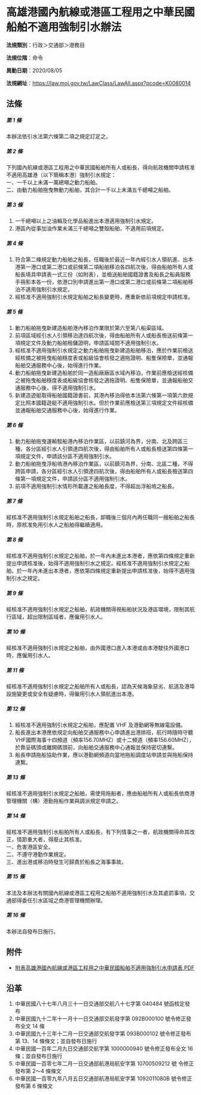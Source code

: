 # 高雄港國內航線或港區工程用之中華民國船舶不適用強制引水辦法




**法規類別**：行政＞交通部＞港務目

**法規位階**：命令

**異動日期**：2020/08/05  

**法規網址**：https://law.moj.gov.tw/LawClass/LawAll.aspx?pcode=K0080014



## 法條
##### 第 1 條
本辦法依引水法第六條第二項之規定訂定之。

##### 第 2 條
下列國內航線或港區工程用之中華民國船舶所有人或船長，得向航政機關申請核准不適用高雄港（以下簡稱本港）強制引水規定：  
一、一千以上未滿一萬總噸之動力船舶。  
二、由動力船舶拖曳無動力船舶，其合計一千以上未滿五千總噸之船舶。

##### 第 3 條
1. 一千總噸以上之油輪及化學品船進出本港適用強制引水規定。
1. 港區內從事加油作業未滿三千總噸之雙殼船舶，不適用前項規定。

##### 第 4 條
1. 符合第二條規定動力船舶之船長，任職後於最近一年內經引水人領航進、出本港第一港口或第二港口或前條第二項船舶移泊各四航次後，得由船舶所有人或船長填具申請表一式三份（如附表），並檢送船舶國籍證書及船長之船員服務手冊影本各一份，依港口別申請進出第一港口或第二港口或前條第二項船舶移泊不適用強制引水規定。
1. 經核准不適用強制引水規定船舶之船長變更時，應重新依前項規定申請核准。

##### 第 5 條
1. 動力船舶拖曳新建造船舶港內移泊作業限於第六至第八船渠區域。
1. 前項區域經引水人引領移泊達四航次後，得由船舶所有人或船長檢送前條第一項規定文件及動力船舶租傭證明，申請區域間不適用強制引水。
1. 經核准不適用強制引水規定之動力船舶拖曳新建造船舶移泊，應於作業前檢送經核備之被拖曳船舶穩度表或船級協會核發之適拖證明、船隻保險單，並通報船舶交通服務中心後，始得進行作業。
1. 動力船舶拖曳新建造船舶於同一造船廠廠區水域內移泊，作業前應檢送經核備之被拖曳船舶穩度表或船級協會核發之適拖證明、船隻保險單，並通報船舶交通服務中心後，得不適用強制引水。
1. 新建造遊艇取得船舶國籍證書前，其港內移泊得依本法第六條第一項第六款規定比照本國籍遊艇不適用強制引水。但於作業前應檢送第三項規定文件經核備並通報船舶交通服務中心後，始得進行作業。

##### 第 6 條
1. 動力船舶拖曳運輸駁船港內移泊作業區，以前鎮河為界，分南、北及跨區三種，各分區經引水人引領達四航次後，得由船舶所有人或船長檢送第四條第一項規定文件，申請該分區不適用強制引水。
1. 動力船舶拖曳浮船塢港內移泊作業區，以前鎮河為界，分南、北區二種，不得跨區申請，各分區經引水人引領達四航次後，得由船舶所有人或船長檢送第四條第一項規定文件，申請該分區不適用強制引水。
1. 前項不適用強制引水情形所載運之船舶長度，不得超出浮船塢之船長。

##### 第 7 條
經核准不適用強制引水規定船舶之船長，卸職後三個月內再任職同一艘船舶之船長時，原核准免用引水人之船舶得繼續適用。

##### 第 8 條
經核准不適用強制引水規定之船舶，於一年內未進出本港者，應依第四條規定重新提出申請核准後，始得不適用強制引水之規定。經核准不適用強制引水規定之船舶，於一年內未進出本港者，應依第四條規定重新提出申請核准後，始得不適用強制引水之規定。

##### 第 9 條
經核准不適用強制引水規定之船舶，航政機關得視船舶狀況及港區環境，限制其航行區域，超出限制區域者，應僱用引水人。

##### 第 10 條
經核准不適用強制引水規定之船舶，由外國港口進入本港或由本港駛往外國港口時，應僱用引水人。

##### 第 11 條
經核准不適用強制引水規定之船舶所有人或船長，認為天候海象惡劣、航道及港埠設施變更或安全有疑慮時，得僱用引水人領航進出本港。

##### 第 12 條
1. 經核准不適用強制引水規定之船舶，應配置 VHF  及港勤網等無線電設備。
1. 船長進出本港應依規定向船舶交通服務中心申請進出港排班，航行時隨時守聽VHF國際海事十四頻道（頻率156.70MHZ）或十二頻道（頻率156.60MHZ），於靠妥碼頭或離開碼頭前，向船舶交通服務中心通報並保持密切連繫。
1. 船長申請拖船協助作業，應以港勤網頻道向當地拖船調度站申請並與拖船保持連繫。

##### 第 13 條
經核准不適用強制引水規定之船舶，需使用拖船者，應由船舶所有人或船長依商港管理機關（構）港勤拖船作業與調派規定申請之。

##### 第 14 條
經核准不適用強制引水船舶所有人或船長，有下列情事之一者，航政機關得命其改正，情節重大者，得廢止其核准。  
一、危害港區安全。  
二、不遵守港勤作業規定。  
三、進出港或移泊時發生可歸責於船長之海事事故。

##### 第 15 條
本法及本辦法有關國內航線或港區工程用之船舶不適用強制引水及其處罰事項，交通部得委任引水區域之商港管理機關辦理。

##### 第 16 條
本辦法自發布日施行。
## 附件
* [附表高雄港國內航線或港區工程用之中華民國船舶不適用強制引水申請表.PDF](https://law.moj.gov.tw/LawClass/LawGetFile.ashx?FileId=0000211777)
## 沿革
1. 中華民國八十七年八月三十一日交通部交航八十七字第 040484 號函核定發布
1. 中華民國九十二年十一月十一日交通部交航發字第 092B000100 號令修正發布全文 14 條
1. 中華民國九十三年十二月一日交通部交航發字第 093B000102 號令修正發布第 13、14 條條文；並自發布日施行
1. 中華民國一百年二月九日交通部交航字第 1000000940 號令修正發布全文 16 條；並自發布日施行
1. 中華民國一百零七年二月一日交通部航港局航安字第 10700509212  號 令修正發布第 2～4 條條文
1. 中華民國一百零九年八月五日交通部航港局航安字第 1092011080B  號令修正發布第 6  條條文
